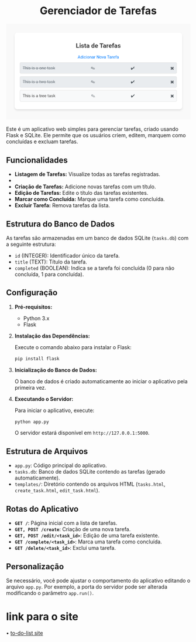 <div style="text-align: center;">

# Gerenciador de Tarefas

![Home do Projeto](imagens/home.png "Home do Projeto")

</div>

Este é um aplicativo web simples para gerenciar tarefas, criado usando Flask e SQLite. Ele permite que os usuários criem, editem, marquem como concluídas e excluam tarefas.

## Funcionalidades

- **Listagem de Tarefas:** Visualize todas as tarefas registradas.
- 
- **Criação de Tarefas:** Adicione novas tarefas com um título.
- **Edição de Tarefas:** Edite o título das tarefas existentes.
- **Marcar como Concluída:** Marque uma tarefa como concluída.
- **Excluir Tarefa:** Remova tarefas da lista.

## Estrutura do Banco de Dados

As tarefas são armazenadas em um banco de dados SQLite (`tasks.db`) com a seguinte estrutura:

- `id` (INTEGER): Identificador único da tarefa.
- `title` (TEXT): Título da tarefa.
- `completed` (BOOLEAN): Indica se a tarefa foi concluída (0 para não concluída, 1 para concluída).

## Configuração

1. **Pré-requisitos:**
   - Python 3.x
   - Flask

2. **Instalação das Dependências:**

   Execute o comando abaixo para instalar o Flask:
   ```bash
   pip install flask
   ```

3. **Inicialização do Banco de Dados:**

   O banco de dados é criado automaticamente ao iniciar o aplicativo pela primeira vez.

4. **Executando o Servidor:**

   Para iniciar o aplicativo, execute:
   ```bash
   python app.py
   ```

   O servidor estará disponível em `http://127.0.0.1:5000`.

## Estrutura de Arquivos

- `app.py`: Código principal do aplicativo.
- `tasks.db`: Banco de dados SQLite contendo as tarefas (gerado automaticamente).
- `templates/`: Diretório contendo os arquivos HTML (`tasks.html`, `create_task.html`, `edit_task.html`).

## Rotas do Aplicativo

- **`GET /`**: Página inicial com a lista de tarefas.
- **`GET, POST /create`**: Criação de uma nova tarefa.
- **`GET, POST /edit/<task_id>`**: Edição de uma tarefa existente.
- **`GET /complete/<task_id>`**: Marca uma tarefa como concluída.
- **`GET /delete/<task_id>`**: Exclui uma tarefa.

## Personalização

Se necessário, você pode ajustar o comportamento do aplicativo editando o arquivo `app.py`. Por exemplo, a porta do servidor pode ser alterada modificando o parâmetro `app.run()`.

# link para o site
• [to-do-list site](https://to-do-list-gpd9.onrender.com/)
